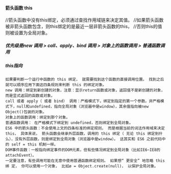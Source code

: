 #### 箭头函数 this
//箭头函数中没有this绑定，必须通过查找作用域链来决定其值。 
//如果箭头函数被非箭头函数包含，则this绑定的是最近一层非箭头函数的this，
//否则this的值则被设置为全局对象。 

##### 优先级是new 调用 > call、apply、bind 调用 > 对象上的函数调用 > 普通函数调用

##### this指向
```
如果要判断一个运行中函数的 this 绑定， 就需要找到这个函数的直接调用位置。 找到之后 就可以顺序应用下面这四条规则来判断 this 的绑定对象。
new 调用：绑定到新创建的对象，注意：显示return函数或对象，返回值不是新创建的对象，而是显式返回的函数或对象。
call 或者 apply（ 或者 bind） 调用：严格模式下，绑定到指定的第一个参数。非严格模式下，null和undefined，指向全局对象（浏览器中是window），其余值指向被new Object()包装的对象。
对象上的函数调用：绑定到那个对象。
普通函数调用： 在严格模式下绑定到 undefined，否则绑定到全局对象。
ES6 中的箭头函数：不会使用上文的四条标准的绑定规则， 而是根据当前的词法作用域来决定this， 具体来说， 箭头函数会继承外层函数，调用的 this 绑定（ 无论 this 绑定到什么），没有外层函数，则是绑定到全局对象（浏览器中是window）。 这其实和 ES6 之前代码中的 self = this 机制一样。
DOM事件函数：一般指向绑定事件的DOM元素，但有些情况绑定到全局对象（比如IE6~IE8的attachEvent）。
一定要注意，有些调用可能在无意中使用普通函数绑定规则。 如果想“ 更安全” 地忽略 this 绑 定， 你可以使用一个对象， 比如ø = Object.create(null)， 以保护全局对象。
